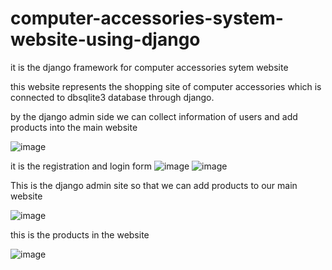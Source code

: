 # computer-accessories-system-website-using-django

it is the django framework for computer accessories sytem website

this website represents the  shopping site of computer accessories which is connected to dbsqlite3 database through django.

by the django admin side we can collect information of users and add products into the main website 


![image](https://user-images.githubusercontent.com/60064405/89095287-0ea93680-d3ea-11ea-9e47-7bea9829814c.png)

it is the registration and login form
![image](https://user-images.githubusercontent.com/60064405/89095339-88d9bb00-d3ea-11ea-85fa-ecc960373543.png)
![image](https://user-images.githubusercontent.com/60064405/89095359-be7ea400-d3ea-11ea-854a-1a78b1972861.png)

This is the django admin site so that we can add products to our main website


![image](https://user-images.githubusercontent.com/60064405/89095391-09002080-d3eb-11ea-905f-3721884dcb6a.png)

this is the products in the website


![image](https://user-images.githubusercontent.com/60064405/89095408-3351de00-d3eb-11ea-9f6e-4badaa5ab008.png)





